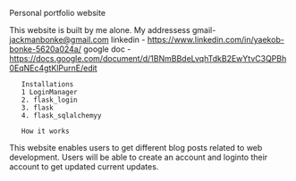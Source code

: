 Personal portfolio website

This website is built by me alone.
My addressess
       gmail- jackmanbonke@gmail.com
       linkedin - https://www.linkedin.com/in/yaekob-bonke-5620a024a/
       google doc - https://docs.google.com/document/d/1BNmBBdeLvqhTdkB2EwYtvC3QPBh0EqNEc4gtKlPurnE/edit

       Installations
       1 LoginManager
       2. flask_login
       3. flask
       4. flask_sqlalchemyy

       How it works
  This website enables users to get different blog posts related to web development.
  Users will be able to create an account and loginto their account to get updated current updates. 
